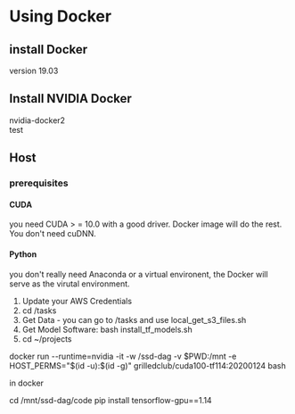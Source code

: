 # Using Docker

## install Docker
version 19.03
## Install NVIDIA Docker
nvidia-docker2  
test  
## Host
### prerequisites
#### CUDA
you need CUDA > = 10.0 with a good driver.   Docker image will do the rest.  You don't need cuDNN.  
#### Python
you don't really need Anaconda or a virtual environent, the Docker will serve as the virutal environment.  

1. Update your AWS Credentials
2. cd /tasks
3. Get Data - you can go to /tasks and use local_get_s3_files.sh
4. Get Model Software: bash install_tf_models.sh
5. cd ~/projects

docker run --runtime=nvidia -it -w /ssd-dag -v $PWD:/mnt -e HOST_PERMS="$(id -u):$(id -g)"  grilledclub/cuda100-tf114:20200124 bash

in docker

cd /mnt/ssd-dag/code
pip install tensorflow-gpu==1.14
